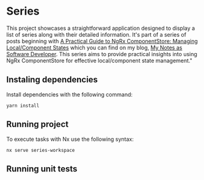 # Series
This project showcases a straightforward application designed to display a list of series along with their detailed information. It's part of a series of posts beginning with [A Practical Guide to NgRx ComponentStore: Managing Local/Component States](https://arcadioquintero.com/a-practical-guide-to-ngrx-componentstore-managing-localcomponent-states) which you can find on my blog, [My Notes as Software Developer](https://arcadioquintero.com). This series aims to provide practical insights into using NgRx ComponentStore for effective local/component state management."

## Instaling dependencies

Install dependencies with the following command:

```
yarn install
```

## Running project

To execute tasks with Nx use the following syntax:

```
nx serve series-workspace
```

## Running unit tests
